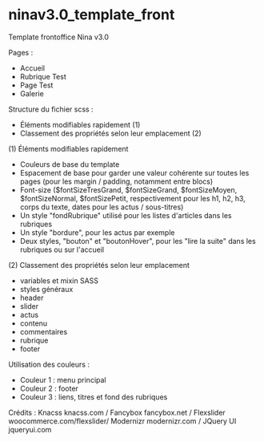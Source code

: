# ninav3.0_template_front
Template frontoffice Nina v3.0

Pages :
<ul>
    <li>Accueil</li>
    <li>Rubrique Test</li>
    <li>Page Test</li>
    <li>Galerie</li>
</ul>

Structure du fichier scss :

<ul>
    <li>Éléments modifiables rapidement (1)</li>
    <li>Classement des propriétés selon leur emplacement (2)</li>
</ul>

(1) Éléments modifiables rapidement
<ul>
    <li>Couleurs de base du template</li>
    <li>Espacement de base pour garder une valeur cohérente sur toutes les pages (pour les margin / padding, notamment entre blocs)</li>
    <li>Font-size ($fontSizeTresGrand, $fontSizeGrand, $fontSizeMoyen, $fontSizeNormal, $fontSizePetit, respectivement pour les h1, h2, h3, corps du texte, dates pour les actus / sous-titres)</li>
    <li>Un style "fondRubrique" utilisé pour les listes d'articles dans les rubriques</li>
    <li>Un style "bordure", pour les actus par exemple</li>
    <li>Deux styles, "bouton" et "boutonHover", pour les "lire la suite" dans les rubriques ou sur l'accueil</li>
</ul>

(2) Classement des propriétés selon leur emplacement
<ul>
    <li>variables et mixin SASS</li>
    <li>styles généraux</li>
    <li>header</li>
    <li>slider</li>
    <li>actus</li>
    <li>contenu</li>
    <li>commentaires</li>
    <li>rubrique</li>
    <li>footer</li>
</ul>

Utilisation des couleurs :
<ul>
    <li>Couleur 1 : menu principal</li>
    <li>Couleur 2 : footer</li>
    <li>Couleur 3 : liens, titres et fond des rubriques</li>
</ul>

Crédits : 
Knacss knacss.com / Fancybox fancybox.net / Flexslider woocommerce.com/flexslider/ Modernizr modernizr.com / JQuery UI jqueryui.com